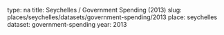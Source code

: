 type: na
title: Seychelles / Government Spending (2013)
slug: places/seychelles/datasets/government-spending/2013
place: seychelles
dataset: government-spending
year: 2013
